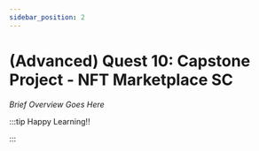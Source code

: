 ```yaml
---
sidebar_position: 2
---
```


# (Advanced) Quest 10: Capstone Project - NFT Marketplace SC

_Brief Overview Goes Here_

:::tip Happy Learning!!

<QuestButton text="Go To Quest" link="https://app.stackup.dev/quest_page/advanced-quest-10-capstone-project---nft-marketplace-sc" />

:::
